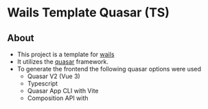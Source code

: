 # Wails Template Quasar (TS)

## About

- This project is a template for [wails](https://wails.io/)
- It utilizes the [quasar](https://quasar.dev/) framework.
- To generate the frontend the following quasar options were used
  - Quasar V2 (Vue 3)
  - Typescript
  - Quasar App CLI with Vite
  - Composition API with <script setup>
  - Sass with SCSS syntax
  - ESLint + Pinia
  - Prettier ESLint preset


## Live Development

To run in live development mode, run `wails dev` in the project directory. In another terminal, go into the `frontend`
directory and run `npm run dev`. The frontend dev server will run on http://localhost:34115. Connect to this in your
browser and connect to your application.

> Note: The quasar dev server is manually configured to run on port :5173
> in order to properly work with wails.
> If this needs to be changed, please adjust the quasar.conf.js and wails.json with the new port

## Building

To build a redistributable, production mode package, use `wails build`.
